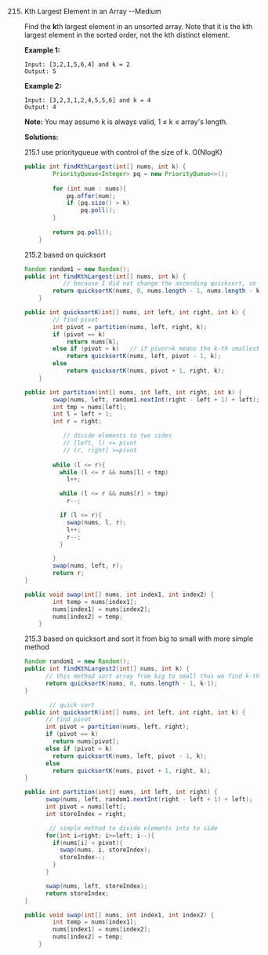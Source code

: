 

215. Kth Largest Element in an Array  --Medium

     Find the **k**th largest element in an unsorted array. Note that it is the kth largest element in the sorted order, not the kth distinct element.

     **Example 1:**

     ```
     Input: [3,2,1,5,6,4] and k = 2
     Output: 5
     ```

     **Example 2:**

     ```
     Input: [3,2,3,1,2,4,5,5,6] and k = 4
     Output: 4
     ```

     **Note:** 
     You may assume k is always valid, 1 ≤ k ≤ array's length.

     **Solutions:**

     215.1 use priorityqueue with control of the size of k. O(NlogK)

     ```java
     public int findKthLargest(int[] nums, int k) {
             PriorityQueue<Integer> pq = new PriorityQueue<>();
             
             for (int num : nums){
                 pq.offer(num);
                 if (pq.size() > k)
                     pq.poll();
             }
             
             return pq.poll();
         }
     ```

     215.2 based on quicksort

     ```java
     Random random1 = new Random();
     public int findKthLargest(int[] nums, int k) {
       			// because I did not change the ascending quicksort, so we find len-k smallest
             return quicksortK(nums, 0, nums.length - 1, nums.length - k);
         }
     
     public int quicksortK(int[] nums, int left, int right, int k) {
             // find pivot
             int pivot = partition(nums, left, right, k);
             if (pivot == k)
                 return nums[k];
             else if (pivot > k)   // if pivor>k means the k-th smallest in the left part
                 return quicksortK(nums, left, pivot - 1, k);
             else
                 return quicksortK(nums, pivot + 1, right, k);
         }
     
     public int partition(int[] nums, int left, int right, int k) {
             swap(nums, left, random1.nextInt(right - left + 1) + left);
             int tmp = nums[left];
             int l = left + 1;
             int r = right;
     
       			// divide elements to two sides
       			// [left, l) <= pivot
       			// (r, right] >=pivot
       
             while (l <= r){
               while (l <= r && nums[l] < tmp)
                 l++;
     
               while (l <= r && nums[r] > tmp)
                 r--;
     
               if (l <= r){
                 swap(nums, l, r);
                 l++;
                 r--;
               }
     
             }
             swap(nums, left, r);
             return r;
     }
     
     public void swap(int[] nums, int index1, int index2) {
             int temp = nums[index1];
             nums[index1] = nums[index2];
             nums[index2] = temp;
         }
     ```

     215.3 based on quicksort and sort it from big to small with more simple method

     ```java
     Random random1 = new Random();
     public int findKthLargest2(int[] nums, int k) {
           // this method sort array from big to small thus we find k-th biggest with k-1 index
           return quicksortK(nums, 0, nums.length - 1, k-1);
     }
     
         	// quick sort
     public int quicksortK(int[] nums, int left, int right, int k) {
           // find pivot
           int pivot = partition(nums, left, right);
           if (pivot == k)
             return nums[pivot];
           else if (pivot > k)
             return quicksortK(nums, left, pivot - 1, k);
           else
             return quicksortK(nums, pivot + 1, right, k);
     }
     
     public int partition(int[] nums, int left, int right) {
           swap(nums, left, random1.nextInt(right - left + 1) + left);
           int pivot = nums[left];
           int storeIndex = right;
     
       		// simple method to divide elements into to side
           for(int i=right; i>=left; i--){
             if(nums[i] < pivot){
               swap(nums, i, storeIndex);
               storeIndex--;
             }
           }
     
           swap(nums, left, storeIndex);
           return storeIndex;
     }
     
     public void swap(int[] nums, int index1, int index2) {
             int temp = nums[index1];
             nums[index1] = nums[index2];
             nums[index2] = temp;
         }
     ```

     

